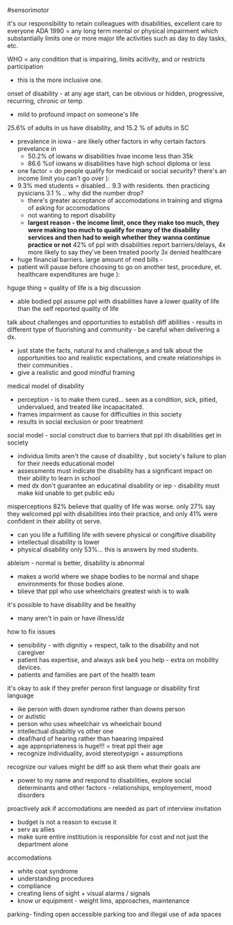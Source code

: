 #sensorimotor 

it's our responsibility to retain colleagues with disabilities, excellent care to everyone 
ADA 1990 = any long term mental or physical impairment which substantially limits one or more major life activities such as day to day tasks, etc. 

WHO = any condition that is impairing, limits acitivity, and or restricts participation 
- this is the more inclusive one. 

onset of disability - at any age start, can be obvious or hidden, progressive, recurring, chronic or temp 
- mild to profound impact on someone's life 

25.6% of adults in us have disability, and 15.2 % of adults in SC 
- prevalence in iowa - are likely other factors in why certain factors prevelance in 
	- 50.2% of iowans w disabilities hvae income less than 35k 
	- 86.6 %of iowans w disabilities have high school diploma or less 
- one factor = do people qualify for medicaid or social security? there's an income limit you can't go over ): 
- 9.3% med students = disabled... 9.3 with residents. then practicing pysicians 3.1 % .. why did the number drop? 
	- there's greater acceptance of accomodations in training and stigma of asking for accomodations 
	- not wanting to report disability 
	- **largest reason - the income limit, once they make too much, they were making too much to qualify for many of the disability services and then had to weigh whether they wanna continue practice or not**
42% of ppl with disabilities report barriers/delays, 4x more likely to say they've been treated poorly 
3x denied healthcare 
- huge financial barriers. large amount of med bills - 
- patient will pause before choosing to go on another test, procedure, et. healthcare expenditures are huge ): 

hguge thing = quality of life is a big discussion 
- able bodied ppl assume ppl with disabilities have a lower quality of life than the self reported quality of life 

talk about challenges and opportunities to establish diff abilities - results in different type of fluorishing and community - be careful when delivering a dx. 
- just state the facts, natural hx and challenge,s and talk about the opportunities too and realistic expectations, and create relationships in their communities . 
- give a realistic and good mindful framing 

medical model of disability 
- perception - is to make them cured... seen as a condition, sick, pitied, undervalued, and treated like incapacitated. 
- frames impairment as cause for difficulties in this society 
- results in social exclusion or poor treatment 

social model - social construct due to barriers that ppl ith disabilities get in society 
- individua limits aren't the cause of disability , but society's failure to plan for their needs
educational model
- assessments must indicate the disability has a significant impact on their ability to learn in school 
- med dx don't guarantee an educatinal disability or iep - disability must make kid unable to get public edu 

misperceptions 
82% believe that quality of life was worse. only 27% say they welcomed ppl with disabilities into their practice, and only 41% were confident in their ability ot serve. 
- can you life a fulfilling life with severe physical or congiftive disability 
- intellectual disability is lower
- physical disability only 53%... 
this is answers by med students. 

ableism - normal is better, disability is abnormal 
- makes a world where we shape bodies to be normal and shape environments for those bodies alone. 
- blieve that ppl who use wheelchairs greatest wish is to walk

it's possible to have disability and be healthy 
- many aren't in pain or have illness/dz 

how to fix issues
- sensibility - with dignitiy + respect, talk to the disability and not caregiver
- patient has expertise, and always ask be4 you help - extra on mobility devices. 
- patients and families are part of the health team 

it's okay to ask if they prefer person first language or disability first language 
- ike person with down syndrome rather than downs person 
- or autistic 
- person who uses wheelchair vs wheelchair bound 
- intellectual disabiltiy vs other one 
- deaf/hard of hearing rather than haearing impaired
- age appropriateness is huge!!! = treat ppl their age 
- recognize individuality, avoid stereotypign + assumptions 

recognize our values might be diff so ask them what their goals are 
- power to my name and respond to disabilities, explore social determinants and other factors - relationships, employement, mood disorders

proactively ask if accomodations are needed as part of interview invitation 
- budget is not a reason to excuse it 
- serv as allies 
- make sure entire institiution is responsible for cost and not just the department alone 

accomodations
- white coat syndrome 
- understanding procedures
- compliance
- creating liens of sight + visual alarms / signals 
- know ur equipment - weight lims, approaches, maintenance 

parking- finding open accessible parking too and illegal use of ada spaces 